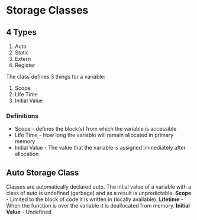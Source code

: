 # Storage Classes

## 4 Types
1. Auto
2. Static
3. Extern
4. Register

The class defines 3 things for a variable:
1. Scope
2. Life Time
3. Initial Value

### Definitions
- Scope - defines the block(s) from which the variable is accessible 
- Life Time - How long the variable will remain allocated in primary memory
- Initial Value - The value that the variable is assigned immediately after allocation

## Auto Storage Class
Classes are automatically declared auto. The intial value of a variable with a class of auto is undefined (garbage) and as a result is unpredictable.
**Scope** - Limited to the block of code it is written in (locally available).
**Lifetime** - When the function is over the variable it is deallocated from memory.
**Initial Value** - Undefined

